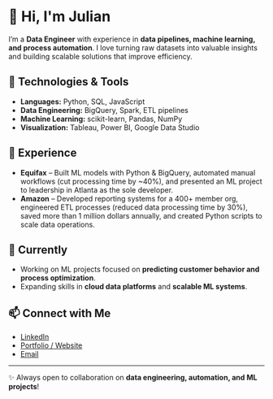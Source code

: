 <h1>👋 Hi, I'm Julian</h1>

<p>
I’m a <strong>Data Engineer</strong> with experience in <strong>data pipelines, machine learning, and process automation</strong>.  
I love turning raw datasets into valuable insights and building scalable solutions that improve efficiency.
</p>

<h2>🔧 Technologies & Tools</h2>
<ul>
  <li><strong>Languages:</strong> Python, SQL, JavaScript</li>
  <li><strong>Data Engineering:</strong> BigQuery, Spark, ETL pipelines</li>
  <li><strong>Machine Learning:</strong> scikit-learn, Pandas, NumPy</li>
  <li><strong>Visualization:</strong> Tableau, Power BI, Google Data Studio</li>
</ul>

<h2>💼 Experience</h2>
<ul>
  <li>
    <strong>Equifax</strong> – Built ML models with Python & BigQuery, automated manual workflows 
    (cut processing time by ~40%), and presented an ML project to leadership in Atlanta 
    as the sole developer.
  </li>
  <li>
    <strong>Amazon</strong> – Developed reporting systems for a 400+ member org, engineered ETL processes 
    (reduced data processing time by 30%), saved more than 1 million dollars annually, and created Python scripts to scale data operations.
  </li>
</ul>

<h2>🌱 Currently</h2>
<ul>
  <li>Working on ML projects focused on <strong>predicting customer behavior and process optimization</strong>.</li>
  <li>Expanding skills in <strong>cloud data platforms</strong> and <strong>scalable ML systems</strong>.</li>
</ul>

<h2>📫 Connect with Me</h2>
<ul>
  <li><a href="https://www.linkedin.com/in/juli%C3%A1n-guevara/" target="_blank">LinkedIn</a></li>
  <li><a href="https://yourwebsite.com" target="_blank">Portfolio / Website</a></li>
  <li><a href="mailto:your@email.com">Email</a></li>
</ul>

<hr>

<p>✨ Always open to collaboration on <strong>data engineering, automation, and ML projects</strong>!</p>
